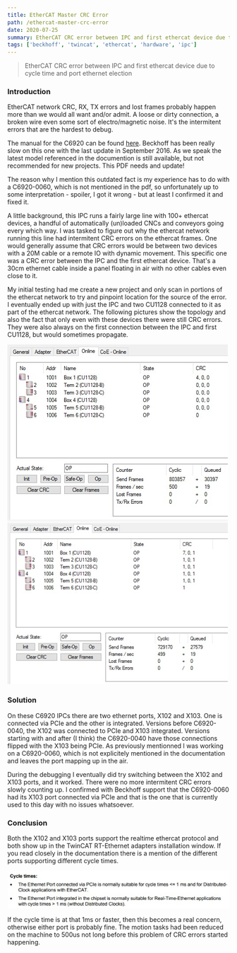 ```yaml
---
title: EtherCAT Master CRC Error
path: /ethercat-master-crc-error
date: 2020-07-25
summary: EtherCAT CRC error between IPC and first ethercat device due to cycle time and port ethernet election
tags: ['beckhoff', 'twincat', 'ethercat', 'hardware', 'ipc']
---
```


> EtherCAT CRC error between IPC and first ethercat device due to cycle time and port ethernet election

### Introduction
EtherCAT network CRC, RX, TX errors and lost frames probably happen more than we would all want and/or admit. A loose or dirty connection, a broken wire even some sort of electro/magnetic noise. It's the intermitent errors that are the hardest to debug.

The manual for the C6920 can be found [here](https://download.beckhoff.com/download/document/ipc/industrial-pc/c6920_c6925en.pdf). Beckhoff has been really slow on this one with the last update in September 2016. As we speak the latest model referenced in the documention is still available, but not recommended for new projects. This PDF needs and update!

The reason why I mention this outdated fact is my experience has to do with a C6920-0060, which is not mentioned in the pdf, so unfortunately up to some interpretation - spoiler, I got it wrong - but at least I confirmed it and fixed it.

A little background, this IPC runs a fairly large line with 100+ ethercat devices, a handful of automatically (un)loaded CNCs and conveyors going every which way. I was tasked to figure out why the ethercat network running this line had intermitent CRC errors on the ethercat frames. One would generally assume that CRC errors would be between two devices with a 20M cable or a remote IO with dynamic movement. This specific one was a CRC error between the IPC and the first ethercat device. That's a 30cm ethernet cable inside a panel floating in air with no other cables even close to it.

My initial testing had me create a new project and only scan in portions of the ethercat network to try and pinpoint location for the source of the error. I eventually ended up with just the IPC and two CU1128 connected to it as part of the ethercat network. The following pictures show the topology and also the fact that only even with these devices there were still CRC errors. They were also always on the first connection between the IPC and first CU1128, but would sometimes propagate.

![background](./images/com-1.jpg)
![background](./images/com-2.jpg)

### Solution
On these C6920 IPCs there are two ethernet ports, X102 and X103. One is connected via PCIe and the other is integrated. Versions before C6920-0040, the X102 was connected to PCIe and X103 integrated. Versions starting with and after (I think) the C6920-0040 have those connections flipped with the X103 being PCIe. As previously mentionned I was working on a C6920-0060, which is not explicitely mentioned in the documentation and leaves the port mapping up in the air.

During the debugging I eventually did try switching between the X102 and X103 ports, and it worked. There were no more intermitent CRC errors slowly counting up. I confirmed with Beckhoff support that the C6920-0060 had its X103 port connected via PCIe and that is the one that is currently used to this day with no issues whatsoever.

### Conclusion
Both the X102 and X103 ports support the realtime ethercat protocol and both show up in the TwinCAT RT-Ethernet adapters installation window. If you read closely in the documentation there is a mention of the different ports supporting different cycle times.

![background](./images/com-3.jpg)

If the cycle time is at that 1ms or faster, then this becomes a real concern, otherwise either port is probably fine. The motion tasks had been reduced on the machine to 500us not long before this problem of CRC errors started happening.
